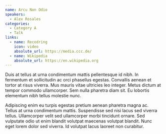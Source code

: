 ```yaml
---
name: Arcu Non Odio
speakers:
  - Alex Rosales
categories:
  - Category A
  - Talk
links:
  - name: Recodring
    icon: video
    absolute_url: https://media.ccc.de/
  - name: Wikipedia
    absolute_url: https://en.wikipedia.org
---
```


Duis at tellus at urna condimentum mattis pellentesque id nibh. In fermentum et sollicitudin ac orci phasellus egestas. Convallis aenean et tortor at risus viverra. Mus mauris vitae ultricies leo integer. Metus dictum at tempor commodo ullamcorper. Sem nulla pharetra diam sit. Eu lobortis elementum nibh tellus molestie nunc.

Adipiscing enim eu turpis egestas pretium aenean pharetra magna ac. Tellus at urna condimentum mattis. Suspendisse sed nisi lacus sed viverra tellus. Ullamcorper velit sed ullamcorper morbi tincidunt ornare. Sed vulputate odio ut enim blandit volutpat maecenas volutpat blandit. Nunc eget lorem dolor sed viverra. Id volutpat lacus laoreet non curabitur.
